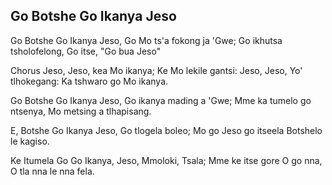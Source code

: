 ## Go Botshe Go Ikanya Jeso

Go Botshe Go Ikanya Jeso,
Go Mo ts'a fokong ja 'Gwe;
Go ikhutsa tsholofelong,
Go itse, "Go bua Jeso"

Chorus
Jeso, Jeso, kea Mo ikanya;
Ke Mo lekile gantsi:
Jeso, Jeso, Yo' tlhokegang:
Ka tshwaro go Mo ikanya.

Go Botshe Go Ikanya Jeso,
Go ikanya mading a 'Gwe;
Mme ka tumelo go ntsenya,
Mo metsing a tlhapisang.

E, Botshe Go Ikanya Jeso,
Go tlogela boleo;
Mo go Jeso go itseela
Botshelo le kagiso.

Ke Itumela Go Go Ikanya,
Jeso, Mmoloki, Tsala;
Mme ke itse gore O go nna,
O tla nna le nna fela.

